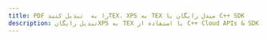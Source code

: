 ---title: PDF را به  تبدیل کنیدTEX، XPS به TEX مبدل رایگان یا C++ SDKdescription: تبدیل رایگانXPS به TEX با استفاده از C++ Cloud APIs & SDK همچنین اسناد PDF را در Cloud ایجاد، ویرایش و رندر کنید.---